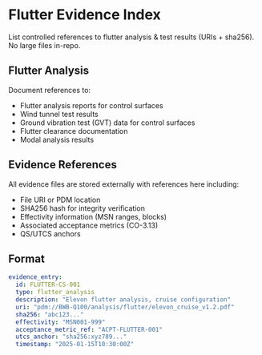 # Flutter Evidence Index

List controlled references to flutter analysis & test results (URIs + sha256). No large files in-repo.

## Flutter Analysis

Document references to:
- Flutter analysis reports for control surfaces
- Wind tunnel test results
- Ground vibration test (GVT) data for control surfaces
- Flutter clearance documentation
- Modal analysis results

## Evidence References

All evidence files are stored externally with references here including:
- File URI or PDM location
- SHA256 hash for integrity verification
- Effectivity information (MSN ranges, blocks)
- Associated acceptance metrics (CO-3.13)
- QS/UTCS anchors

## Format

```yaml
evidence_entry:
  id: FLUTTER-CS-001
  type: flutter_analysis
  description: "Elevon flutter analysis, cruise configuration"
  uri: "pdm://BWB-Q100/analysis/flutter/elevon_cruise_v1.2.pdf"
  sha256: "abc123..."
  effectivity: "MSN001-999"
  acceptance_metric_ref: "ACPT-FLUTTER-001"
  utcs_anchor: "sha256:xyz789..."
  timestamp: "2025-01-15T10:30:00Z"
```
